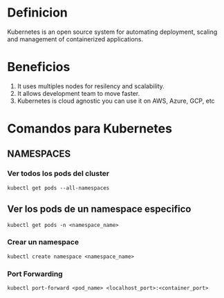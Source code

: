 # Definicion
Kubernetes is an open source system for automating deployment, scaling and management of containerized applications.
# Beneficios
1. It uses multiples nodes for resilency and scalability.
2. It allows development team to move faster.
3. Kubernetes is cloud agnostic you can use it on AWS, Azure, GCP, etc

# Comandos para Kubernetes
## NAMESPACES
### Ver todos los pods del cluster
`kubectl get pods --all-namespaces`
## Ver los pods de un namespace especifico
`kubectl get pods -n <namespace_name>`
### Crear un namespace
`kubectl create namespace <namespace_name>`

### Port Forwarding
 `kubectl port-forward <pod_name> <localhost_port>:<container_port>`
